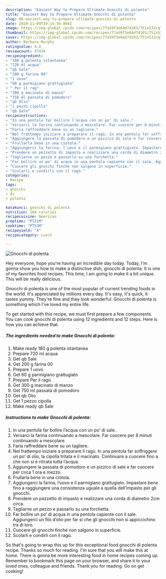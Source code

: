 ```yaml
---
description: "Easiest Way to Prepare Ultimate Gnocchi di polenta"
title: "Easiest Way to Prepare Ultimate Gnocchi di polenta"
slug: 88-easiest-way-to-prepare-ultimate-gnocchi-di-polenta
date: 2020-11-09T19:14:56.894Z
image: https://img-global.cpcdn.com/recipes/77a59f3e64d74103/751x532cq70/gnocchi-di-polenta-recipe-main-photo.jpg
thumbnail: https://img-global.cpcdn.com/recipes/77a59f3e64d74103/751x532cq70/gnocchi-di-polenta-recipe-main-photo.jpg
cover: https://img-global.cpcdn.com/recipes/77a59f3e64d74103/751x532cq70/gnocchi-di-polenta-recipe-main-photo.jpg
author: Barbara Murphy
ratingvalue: 4.8
reviewcount: 47434
recipeingredient:
- "180 g polenta istantanea"
- "720 ml acqua"
- "qb Sale"
- "200 g farina 00"
- "1 uovo"
- "60 g parmigiano grattugiato"
- " Per il rag"
- "300 g macinato di manzo"
- "750 ml passata di pomodoro"
- "qb Olio"
- "1 pezzo cipolla"
- "qb Sale"
recipeinstructions:
- "In una pentola far bollire l’acqua con un po’ di sale."
- "Versarci la farina continuando a mescolare. Far cuocere per 8 minuti continuando a mescolare."
- "Farla raffreddare bene su un tagliere."
- "Nel frattempo iniziare a preparare il ragù. In una pentola far soffriggere un po’ di olio, la cipolla tritata e il macinato. Continuare a cuocere fino a che non si è ritirata tutta l’acqua."
- "Aggiungere la passata di pomodoro e un pizzico di sale e far cuocere per circa 1 ora e mezzo."
- "Frullarla bene in una ciotola."
- "Aggiungerci la farina, l’uovo e il parmigiano grattugiato. Impastare bene fino a raggiungere una consistenza uguale a quella dell’impasto per gli gnocchi."
- "Prendere un pezzetto di impasto e realizzare una corda di diametro 2cm circa."
- "Tagliarne un pezzo e passarlo su una forchetta."
- "Far bollire un po’ di acqua in una pentola capiente con il sale. Aggiungerci un filo d’olio per far sì che gli gnocchi non si appiccichino tra di loro."
- "Cuocere gli gnocchi finché non salgono in superficie."
- "Scolarli e condirli con il ragù."
categories:
- Recipe
tags:
- gnocchi
- di
- polenta

katakunci: gnocchi di polenta 
nutrition: 184 calories
recipecuisine: American
preptime: "PT21M"
cooktime: "PT53M"
recipeyield: "4"
recipecategory: Lunch

---
```



![Gnocchi di polenta](https://img-global.cpcdn.com/recipes/77a59f3e64d74103/751x532cq70/gnocchi-di-polenta-recipe-main-photo.jpg)

Hey everyone, hope you're having an incredible day today. Today, I'm gonna show you how to make a distinctive dish, gnocchi di polenta. It is one of my favorites food recipes. This time, I am going to make it a bit unique. This will be really delicious.

Gnocchi di polenta is one of the most popular of current trending foods in the world. It's appreciated by millions every day. It's easy, it's quick, it tastes yummy. They're fine and they look wonderful. Gnocchi di polenta is something which I've loved my entire life.




To get started with this recipe, we must first prepare a few components. You can cook gnocchi di polenta using 12 ingredients and 12 steps. Here is how you can achieve that.

<!--inarticleads1-->

##### The ingredients needed to make Gnocchi di polenta:

1. Make ready 180 g polenta istantanea
1. Prepare 720 ml acqua
1. Get qb Sale
1. Get 200 g farina 00
1. Prepare 1 uovo
1. Get 60 g parmigiano grattugiato
1. Prepare  Per il ragù
1. Get 300 g macinato di manzo
1. Get 750 ml passata di pomodoro
1. Get qb Olio
1. Get 1 pezzo cipolla
1. Make ready qb Sale




<!--inarticleads2-->

##### Instructions to make Gnocchi di polenta:

1. In una pentola far bollire l’acqua con un po’ di sale.
1. Versarci la farina continuando a mescolare. Far cuocere per 8 minuti continuando a mescolare.
1. Farla raffreddare bene su un tagliere.
1. Nel frattempo iniziare a preparare il ragù. In una pentola far soffriggere un po’ di olio, la cipolla tritata e il macinato. Continuare a cuocere fino a che non si è ritirata tutta l’acqua.
1. Aggiungere la passata di pomodoro e un pizzico di sale e far cuocere per circa 1 ora e mezzo.
1. Frullarla bene in una ciotola.
1. Aggiungerci la farina, l’uovo e il parmigiano grattugiato. Impastare bene fino a raggiungere una consistenza uguale a quella dell’impasto per gli gnocchi.
1. Prendere un pezzetto di impasto e realizzare una corda di diametro 2cm circa.
1. Tagliarne un pezzo e passarlo su una forchetta.
1. Far bollire un po’ di acqua in una pentola capiente con il sale. Aggiungerci un filo d’olio per far sì che gli gnocchi non si appiccichino tra di loro.
1. Cuocere gli gnocchi finché non salgono in superficie.
1. Scolarli e condirli con il ragù.




So that's going to wrap this up for this exceptional food gnocchi di polenta recipe. Thanks so much for reading. I'm sure that you will make this at home. There is gonna be more interesting food in home recipes coming up. Remember to bookmark this page on your browser, and share it to your loved ones, colleague and friends. Thank you for reading. Go on get cooking!
